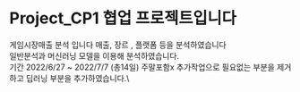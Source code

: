 # Project_CP1 협업 프로젝트입니다
게임시장매출 분석 입니다 매출, 장르 , 플랫폼 등을 분석하였습니다\
일반분석과 머신러닝 모델을 이용해 분석하였습니다.\
기간 2022/6/27 ~ 2022/7/7 (총14일) 주말포함x
추가작업으로 필요없는 부분을 제거하고 딥러닝 부분을 추가하였습니다.\
